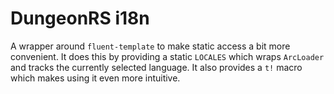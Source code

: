 # DungeonRS i18n

A wrapper around `fluent-template` to make static access a bit more convenient.
It does this by providing a static `LOCALES` which wraps `ArcLoader` and tracks
the currently selected language. It also provides a `t!` macro which makes
using it even more intuitive.
